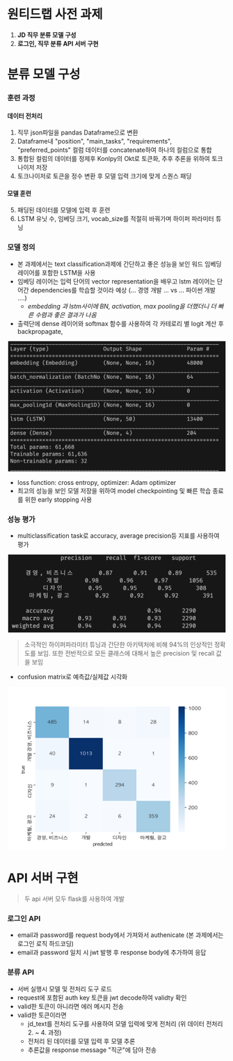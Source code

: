 # 원티드랩 사전 과제

1. **JD 직무 분류 모델 구성**
2. **로그인, 직무 분류 API 서버 구현**

# **분류 모델 구성**

### **훈련 과정**

#### **데이터 전처리**

1. 직무 json파일을 pandas Dataframe으로 변환
2. Dataframe내 "position", "main_tasks", "requirements", "preferred_points" 컬럼 데이터를 concatenate하여 하나의 컬럼으로 통합
3. 통합된 컬럼의 데이터를 정제후 Konlpy의 Okt로 토큰화, 추후 추론을 위하여 토크나이저 저장
4. 토크나이저로 토큰을 정수 변환 후 모델 입력 크기에 맞게 스퀀스 패딩

#### **모델 훈련**

5. 패딩된 데이터를 모델에 입력 후 훈련
6. LSTM 유닛 수, 임베딩 크기, vocab_size를 적절히 바꿔가며 하이퍼 파라미터 튜닝

### **모델 정의**

- 본 과제에서는 text classification과제에 간단하고 좋은 성능을 보인 워드 임베딩 레이어를 포함한 LSTM을 사용
- 임베딩 레이어는 입력 단어의 vector representation을 배우고 lstm 레이어는 단어간 dependencies를 학습할 것이라 예상 (... 경영 개발 ... vs ... 파이썬 개발 ....)
  - _embedding 과 lstm사이에 BN, activation, max pooling을 더했더니 더 빠른 수렴과 좋은 결과가 나옴_
- 출력단에 dense 레이어와 softmax 함수를 사용하여 각 카테로리 별 logit 계산 후 backpropagate,

<p align="center">
  <img src="./model_architecture.png" width="500">
</p>


- loss function: cross entropy, optimizer: Adam optimizer
- 최고의 성능을 보인 모델 저장을 위하여 model checkpointing 및 빠른 학습 종료를 위한 early stopping 사용

### **성능 평가**

- multiclassification task로 accuracy, average precision등 지표를 사용하여 평가

<p align="center">
    <img src="./classification_report.png" width="500">
</p>

> 소극적인 하이퍼파라미터 튜닝과 간단한 아키텍처에 비해 94%의 인상적인 정확도를 보임. 또한 전반적으로 모든 클래스에 대해서 높은 precision 및 recall 값을 보임

- confusion matrix로 예측값/실제값 시각화

<p align="center">
    <img src="./confusion_matrix.png" width="500">
</p>

# **API 서버 구현**

> 두 api 서버 모두 flask를 사용하여 개발

### **로그인 API**

- email과 password를 request body에서 가져와서 authenicate (본 과제에서는 로그인 로직 하드코딩)
- email과 password 일치 시 jwt 발행 후 response body에 추가하여 응답

### **분류 API**

- 서버 실행시 모델 및 전처리 도구 로드
- request에 포함된 auth key 토큰을 jwt decode하여 validty 확인
- valid한 토큰이 아니라면 에러 메시지 전송
- valid한 토큰이라면
  - jd_text를 전처리 도구를 사용하여 모델 입력에 맞게 전처리 (위 데이터 전처리 2. ~ 4. 과정)
  - 전처리 된 데이터를 모델 입력 후 모델 추론
  - 추론값을 response message "직군"에 담아 전송
